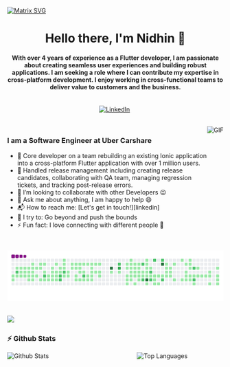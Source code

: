   [![Matrix SVG](https://raw.githubusercontent.com/rodrigograca31/rodrigograca31/master/matrix.svg)](https://www.youtube.com/watch?v=SDkAGkd4NLc) 
<p>
  <h1 align="center"><b>Hello there, I'm Nidhin 👋</b></h1>
</p>

<p>
  <h4 align="center"><b>With over 4 years of experience as a Flutter developer, I am passionate about creating seamless user experiences and
 building robust applications. I am seeking a role where I can contribute my expertise in cross-platform development. I
 enjoy working in cross-functional teams to deliver value to customers and the business.</b></h4>
</p>


<p align="center">
<br>
<a href="https://www.linkedin.com/in/nidhin-varghese-42a54a1a1/"><img src="https://img.shields.io/badge/linkedin-%230077B5.svg?&style=for-the-badge&logo=linkedin&logoColor=white" alt="LinkedIn" /></a>&nbsp;
</p>

<br>

<img align="right" height="270px" alt="GIF" src="https://i.pinimg.com/originals/e4/26/70/e426702edf874b181aced1e2fa5c6cde.gif" />

### I am a Software Engineer at Uber Carshare
- 🔭 Core developer on a team rebuilding an existing Ionic application into a cross-platform Flutter application with
 over 1 million users.
- 🌱 Handled release management including creating release candidates, collaborating with QA team, managing
 regression tickets, and tracking post-release errors.
- 👯 I’m looking to collaborate with other Developers :wink:
- 💬 Ask me about anything, I am happy to help :smile:
- 📬 How to reach me: [Let's get in touch!][linkedin]
- 🧗 I try to: Go beyond and push the bounds
- ⚡ Fun fact: I love connecting with different people :raised_hands:

<br>

![snake gif](https://github.com/nidhin579/nidhin579/blob/output/github-contribution-grid-snake.gif)

<br>
  <img src="![Snake animation](https://github.com/nidhin579/nidhin579/blob/output/github-contribution-grid-snake.svg)">
<br>

### :zap: Github Stats

  <img align="left" src="https://github-readme-stats.sumanth-talluri.vercel.app/api?username=nidhin579&show_icons=true&title_color=fff&icon_color=79ff97&text_color=efefef&bg_color=24292e" alt="Github Stats" width="60%">


 
  
<img src="https://github-readme-stats.sumanth-talluri.vercel.app/api/top-langs/?username=nidhin579&show_icons=true&hide_border=true&theme=radical" width="37%" alt="Top Languages">


<br>
